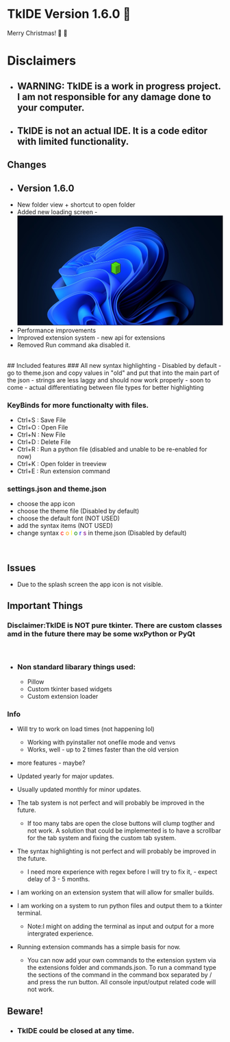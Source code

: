 # TkIDE  Version 1.6.0 :tada:
Merry Christmas! :christmas_tree: :tada:
# Disclaimers
- ## WARNING: TkIDE is a work in progress project. I am not responsible for any damage done to your computer.

- ## TkIDE is not an actual IDE. It is a code editor with limited functionality.



## Changes
- ## Version 1.6.0
- New folder view + shortcut to open folder
- Added new loading screen - ![Loading Screen](assets/LoadingEx.jpg)
- Performance improvements
- Improved extension system - new api for extensions
- Removed Run command aka disabled it.
<br>
## Included features
### All new syntax highlighting 
- Disabled by default - go to theme.json and copy values in "old" and put that into the main part of the json
- strings are less laggy and should now work properly
- soon to come - actual differentiating between file types for better highlighting

### KeyBinds for more functionalty with files.
- Ctrl+S : Save File 
- Ctrl+O : Open File
- Ctrl+N : New File
- Ctrl+D : Delete File
- Ctrl+R : Run a python file (disabled and unable to be re-enabled for now)
- Ctrl+K : Open folder in treeview
- Ctrl+E : Run extension command
### settings.json and theme.json
- choose the app icon
- choose the theme file (Disabled by default)
- choose the default font (NOT USED)
- add the syntax items (NOT USED)
- change syntax
<span style="color:red">c</span>
<span style="color:orange">o</span>
<span style="color:yellow">l</span> 
<span style="color:green">o</span>
<span style="color:blue">r</span>
<span style="color:purple">s</span>
in theme.json (Disabled by default)

<br>

## Issues
- Due to the splash screen the app icon is not visible.

## Important Things

### Disclaimer:TkIDE is <b><b>NOT</b></b> pure tkinter. There are custom classes amd in the future there may be some wxPython or PyQt
<br>

- ### Non standard libarary things used:
  - Pillow
  - Custom tkinter based widgets
  - Custom extension loader
  

### Info

- Will try to work on load times (not happening lol)
    - Working with pyinstaller not onefile mode and venvs
    - Works, well - up to 2 times faster than the old version
- more features - maybe?
- Updated yearly for major updates.
- Usually updated monthly for minor updates.

- The tab system is not perfect and will probably be improved in the future.

    - If too many tabs are open the close buttons will clump togther and not work. A solution that could be implemented is to have a scrollbar for the tab system and fixing the custom tab system.

- The syntax highlighting is not perfect and will probably be improved in the future.

    - I need more experience with regex before I will try to fix it, - expect delay of 3 - 5 months.

- I am working on an extension system that will allow for smaller builds.

- I am working on a system to run python files and output them to a tkinter terminal.

  - Note:I might  on adding the terminal as input and output for a more intergrated experience.

- Running extension commands has a simple basis for now.
  - You can now add your own commands to the extension system via the extensions folder and commands.json. To run a command type the sections of the command in the command box separated by / and press the run button. All console input/output related code will not work.



## **Beware!**
- ### **TkIDE** could be closed at any time.